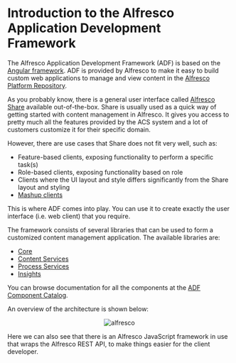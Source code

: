 # Introduction to the Alfresco Application Development Framework

The Alfresco Application Development Framework (ADF) is based on the [Angular framework](https://angular.io/).
ADF is provided by Alfresco to make it easy to build custom web applications to manage and view content in the [Alfresco Platform Repository](https://docs.alfresco.com/5.2/concepts/content-repo-about.html).

As you probably know, there is a general user interface called [Alfresco Share](https://docs.alfresco.com/5.2/concepts/gs-intro.html) available out-of-the-box. 
Share is usually used as a quick way of getting started with content management in Alfresco. It gives you access to pretty much all
the features provided by the ACS system and a lot of customers customize it for their specific domain.

However, there are use cases that Share does not fit very well, such as:

- Feature-based clients, exposing functionality to perform a specific task(s)
- Role-based clients, exposing functionality based on role 
- Clients where the UI layout and style differs significantly from the Share layout and styling
- [Mashup clients](http://whatis.techtarget.com/definition/mash-up)

This is where ADF comes into play. You can use it to create exactly the user interface 
(i.e. web client) that you require.  
 
The framework consists of several libraries that can be used to form a customized content management application. The available libraries are:

- [Core](lib/core/README.md)
- [Content Services](lib/content-services/README.md)
- [Process Services](lib/process-services/README.md)
- [Insights](lib/insights/README.md)


You can browse documentation for all the components at the
[ADF Component Catalog](https://alfresco.github.io/adf-component-catalog/).

An overview of the architecture is shown below:

<p align="center">
  <img title="alfresco-angular-components-architecture" alt='alfresco' src='assets/alfresco-app-dev-framework-architecture.png'></img>
</p>

Here we can also see that there is an Alfresco JavaScript framework in use that wraps the Alfresco REST API, to make things easier for the client developer.


